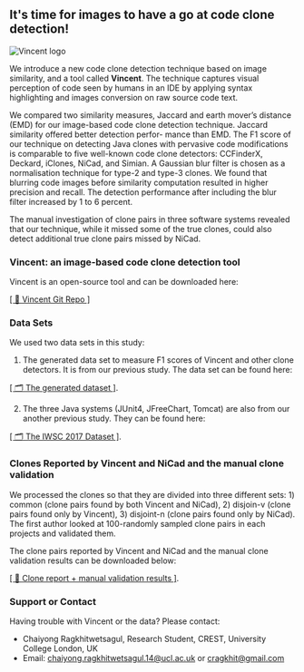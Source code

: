 ## It's time for images to have a go at code clone detection!

![Vincent logo](https://ucl-crest.github.io/iwsc2018-vincent-web/images/logo.png)

We introduce a new code clone detection technique based on image similarity, and a tool called **Vincent**. The technique captures visual perception of code seen by humans in an IDE by applying syntax highlighting and images conversion on raw source code text.

We compared two similarity measures, Jaccard and earth mover’s distance (EMD) for our image-based code clone detection technique. Jaccard similarity offered better detection perfor- mance than EMD. The F1 score of our technique on detecting Java clones with pervasive code modifications is comparable to five well-known code clone detectors: CCFinderX, Deckard, iClones, NiCad, and Simian. A Gaussian blur filter is chosen as a normalisation technique for type-2 and type-3 clones. We found that blurring code images before similarity computation resulted in higher precision and recall. The detection performance after including the blur filter increased by 1 to 6 percent.

The manual investigation of clone pairs in three software systems revealed that our technique, while it missed some of the true clones, could also detect additional true clone pairs missed by NiCad.

### Vincent: an image-based code clone detection tool

Vincent is an open-source tool and can be downloaded here:

[[ 🎨 Vincent Git Repo ]](https://bitbucket.org/chaiyong_ragkhitwetsagul/vincent/overview)

### Data Sets

We used two data sets in this study:
1. The generated data set to measure F1 scores of Vincent and other clone detectors. It is from our previous study. The data set can be found here:

[[ 🗂 The generated dataset ]](http://crest.cs.ucl.ac.uk/resources/cloplag/).

2. The three Java systems (JUnit4, JFreeChart, Tomcat) are also from our another previous study. They can be found here:

[[ 🗂 The IWSC 2017 Dataset ]](https://cragkhit.github.io/crjk-iwsc17/).

### Clones Reported by Vincent and NiCad and the manual clone validation

We processed the clones so that they are divided into three different sets: 1) common (clone pairs found by both Vincent and NiCad), 2) disjoin-v (clone pairs found only by Vincent), 3) disjoint-n (clone pairs found only by NiCad). The first author looked at 100-randomly sampled clone pairs in each projects and validated them.

The clone pairs reported by Vincent and NiCad and the manual clone validation results can be downloaded below:

[[ 🐑 Clone report + manual validation results ]](https://ucl-crest.github.io/iwsc2018-vincent-web/files/vincent_clones+manual_validation.zip).

### Support or Contact

Having trouble with Vincent or the data? Please contact:

* Chaiyong Ragkhitwetsagul, Research Student, CREST, University College London, UK
* Email: <chaiyong.ragkhitwetsagul.14@ucl.ac.uk> or <cragkhit@gmail.com>
